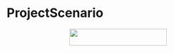 # ProjectScenario
<p align="center"><a href="https://heroku.com/deploy?template=https://github.com/IMAkashhazra/ProjectScenario"> <img src="https://img.shields.io/badge/Deploy%20To%20Heroku-black?style=for-the-badge&logo=heroku" width="220" height="38.45"/></a></p>
